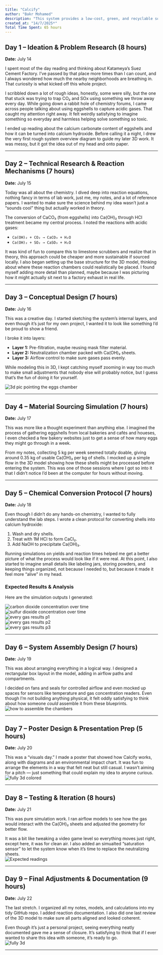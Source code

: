 ```yaml
---
title: "Calcify"
author: "Bakr Mohamed"
description: "This system provides a low-cost, green, and recyclable solution for reducing industrial emissions in areas close to residential neighborhoods."
created_at: "14/7/2025*"
Total Time Spent: 65 hours
---
```


## Day 1 – Ideation & Problem Research (8 hours)  
**Date:** July 14  

I spent most of the day reading and thinking about Katameya’s Suez Cement Factory. I’ve passed by that place more times than I can count, and I always wondered how much the nearby neighborhoods are breathing in. That curiosity is what kicked off this whole project.  

I scribbled down a lot of rough ideas, honestly, some were silly, but the one that stuck was trying to trap CO₂ and SOx using something we throw away every day. While going down a rabbit hole of chemistry forums, I came across people talking about using eggshells to capture acidic gases. That caught my attention right away. It felt weirdly satisfying to imagine something so everyday and harmless helping solve something so toxic.  

I ended up reading about the calcium carbonate content of eggshells and how it can be turned into calcium hydroxide. Before calling it a night, I drew the very first rough system overview diagram to guide my later 3D work. It was messy, but it got the idea out of my head and onto paper.  

---

## Day 2 – Technical Research & Reaction Mechanisms (7 hours)  
**Date:** July 15  

Today was all about the chemistry. I dived deep into reaction equations, nothing fancy in terms of lab work, just me, my notes, and a lot of reference papers. I wanted to make sure the science behind my idea wasn’t just a “sounds cool” thing but actually worked in theory.  

The conversion of CaCO₃ (from eggshells) into Ca(OH)₂ through HCl treatment became my central process. I noted the reactions with acidic gases:
- `Ca(OH)₂ + CO₂ → CaCO₃ + H₂O`
- `Ca(OH)₂ + SO₂ → CaSO₃ + H₂O`  

It was kind of fun to compare this to limestone scrubbers and realize that in theory, this approach could be cheaper and more sustainable if sourced locally. I also began setting up the base structure for the 3D model, thinking about where these reaction chambers could realistically be placed. I found myself adding more detail than planned, maybe because I was picturing how it might actually sit next to a factory exhaust in real life.  

---

## Day 3 – Conceptual Design (7 hours)  
**Date:** July 16  

This was a creative day. I started sketching the system’s internal layers, and even though it’s just for my own project, I wanted it to look like something I’d be proud to show a friend.  

I broke it into layers:  
- **Layer 1:** Pre-filtration, maybe reusing mask filter material.  
- **Layer 2:** Neutralization chamber packed with Ca(OH)₂ sheets.  
- **Layer 3:** Airflow control to make sure gases pass evenly.  

While modeling this in 3D, I kept catching myself zooming in way too much to make small adjustments that nobody else will probably notice, but I guess that’s the fun of doing it for yourself.  

![3d pic pointing the eggs chamber](Pics/f3.jpg)  

---

## Day 4 – Material Sourcing Simulation (7 hours)  
**Date:** July 17  

This was more like a thought experiment than anything else. I imagined the process of gathering eggshells from local bakeries and cafés and houeses, I even checked a few bakery websites just to get a sense of how many eggs they might go through in a week.  

From my notes, collecting 5 kg per week seemed totally doable, giving around 0.35 kg of usable Ca(OH)₂ per kg of shells. I mocked up a simple flow in the 3D model showing how these shells might be processed before entering the system. This was one of those sessions where I got so into it that I didn’t notice I’d been at the computer for hours without moving.  

---

## Day 5 – Chemical Conversion Protocol (7 hours)  
**Date:** July 18  

Even though I didn’t do any hands-on chemistry, I wanted to fully understand the lab steps. I wrote a clean protocol for converting shells into calcium hydroxide:  
1. Wash and dry shells.  
2. Treat with 1M HCl to form CaCl₂.  
3. Add NaOH to precipitate Ca(OH)₂.  

Running simulations on yields and reaction times helped me get a better picture of what the process would look like if it were real. At this point, I also started to imagine small details like labeling jars, storing powders, and keeping things organized, not because I needed to, but because it made it feel more “alive” in my head.  

### Expected Results & Analysis  

Here are the simulation outputs I generated:  

![carbon dioxide concentration over time](Pics/image-1.png)  
![sulfur dioxide concentration over time](Pics/image-2.png)  
![every gas results p1](Pics/image-3.png)  
![every gas results p2](Pics/image-4.png)  
![every gas results p3](Pics/image-5.png)  

---

## Day 6 – System Assembly Design (7 hours)  
**Date:** July 19  

This was about arranging everything in a logical way. I designed a rectangular box layout in the model, adding in airflow paths and compartments.  

I decided on fans and seals for controlled airflow and even mocked up spaces for sensors like temperature and gas concentration readers. Even though I’m not building anything physical, it felt oddly satisfying to think about how someone *could* assemble it from these blueprints.  
![how to assemble the chambers](Pics/f2.jpg)  

---

## Day 7 – Poster Design & Presentation Prep (5 hours)  
**Date:** July 20  

This was a “visuals day.” I made a poster that showed how Calcify works, along with diagrams and an environmental impact chart. It was fun to arrange the elements in a way that felt neat but still casual. I wasn’t aiming for a pitch — just something that could explain my idea to anyone curious.  
![fully 3d colored](Pics/P9e1.png)  

---

## Day 8 – Testing & Iteration (8 hours)  
**Date:** July 21  

This was pure simulation work. I ran airflow models to see how the gas would interact with the Ca(OH)₂ sheets and adjusted the geometry for better flow.  

It was a bit like tweaking a video game level so everything moves just right, except here, it was for clean air. I also added an simualted “saturation sensor” to let the system know when it’s time to replace the neutralizing sheets.  
![Expected readings](Pics/image.png)  

---

## Day 9 – Final Adjustments & Documentation (9 hours)  
**Date:** July 22  

The last stretch. I organized all my notes, models, and calculations into my tidy GitHub repo. I added reaction documentation. I also did one last review of the 3D model to make sure all parts aligned and looked coherent.  

Even though it’s just a personal project, seeing everything neatly documented gave me a sense of closure. It’s satisfying to think that if I ever wanted to share this idea with someone, it’s ready to go.  
![fully 3d](Pics/f1.jpg)  

---



